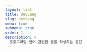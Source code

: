 ```yaml
---
layout: list
title: DevLang
slug: devlang
menu: true
submenu: true
order: 1
description: >
  프로그래밍 언어 관련된 글을 작성하는 공간
---
```

